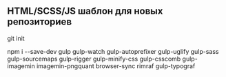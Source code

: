 <h2>HTML/SCSS/JS шаблон для новых репозиториев</h2>

<p>git init</p>
<p>npm i --save-dev gulp gulp-watch gulp-autoprefixer gulp-uglify gulp-sass gulp-sourcemaps gulp-rigger gulp-minify-css gulp-csscomb gulp-imagemin imagemin-pngquant browser-sync rimraf gulp-typograf</p>
